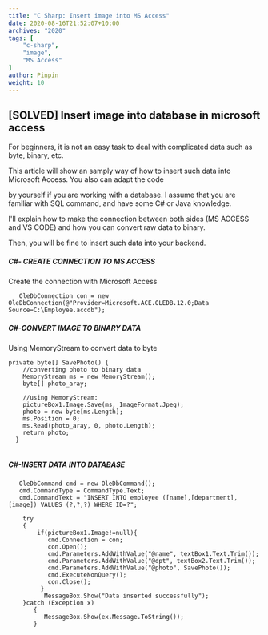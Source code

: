 ```yaml
---
title: "C Sharp: Insert image into MS Access"
date: 2020-08-16T21:52:07+10:00
archives: "2020"
tags: [
    "c-sharp",
    "image",
    "MS Access"   
]
author: Pinpin
weight: 10
---
```

## [SOLVED] Insert image into database in microsoft access

For beginners, it is not an easy task to deal with complicated data such as byte, binary, etc.

This article will show an samply way of how to insert such data into Microsoft Access. You also can adapt the code

by yourself if you are working with a database. I assume that you are familiar with SQL command, and have some C# or Java knowledge.

I'll explain how to make the connection between both sides (MS ACCESS and VS CODE) and how you can convert raw data to binary. 

Then, you will be fine to insert such data into your backend.


#####  C#- CREATE CONNECTION TO MS ACCESS

Create the connection with Microsoft Access



```
   OleDbConnection con = new OleDbConnection(@"Provider=Microsoft.ACE.OLEDB.12.0;Data Source=C:\Employee.accdb");

```

#####  C#-CONVERT IMAGE TO BINARY DATA

Using MemoryStream to convert data to byte

```
private byte[] SavePhoto() {
    //converting photo to binary data
    MemoryStream ms = new MemoryStream();
    byte[] photo_aray;
           
    //using MemoryStream:
    pictureBox1.Image.Save(ms, ImageFormat.Jpeg);
    photo = new byte[ms.Length];
    ms.Position = 0;
    ms.Read(photo_aray, 0, photo.Length);
    return photo;
  }
  
```

#####  C#-INSERT DATA INTO DATABASE

```
   OleDbCommand cmd = new OleDbCommand();
   cmd.CommandType = CommandType.Text;
   cmd.CommandText = "INSERT INTO employee ([name],[department],[image]) VALUES (?,?,?) WHERE ID=?";

    try
    {   
        if(pictureBox1.Image!=null){
           cmd.Connection = con;
           con.Open();             
           cmd.Parameters.AddWithValue("@name", textBox1.Text.Trim());
           cmd.Parameters.AddWithValue("@dpt", textBox2.Text.Trim());
           cmd.Parameters.AddWithValue("@photo", SavePhoto());
           cmd.ExecuteNonQuery();
           con.Close();
         }
          MessageBox.Show("Data inserted successfully");
    }catch (Exception x)
       {
          MessageBox.Show(ex.Message.ToString());
       }
```

